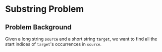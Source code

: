 # Substring Problem

## Problem Background

Given a long string `source` and a short string `target`, we want to find all the start indices of `target`'s occurrences in `source`.
